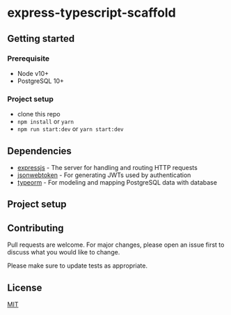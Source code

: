 
# express-typescript-scaffold

## Getting started

### Prerequisite
* Node v10+
* PostgreSQL 10+

### Project setup
 
- clone this repo
- `npm install` or `yarn` 
- `npm run start:dev` or `yarn start:dev`


## Dependencies
- [expressjs](https://github.com/expressjs/express) - The server for handling and routing HTTP requests
- [jsonwebtoken](https://github.com/auth0/node-jsonwebtoken) - For generating JWTs used by authentication
- [typeorm](https://github.com/typeorm/typeorm#readme) - For modeling and mapping PostgreSQL data with database

## Project setup 



## Contributing
Pull requests are welcome. For major changes, please open an issue first to discuss what you would like to change.

Please make sure to update tests as appropriate.

## License
[MIT](https://choosealicense.com/licenses/mit/)
